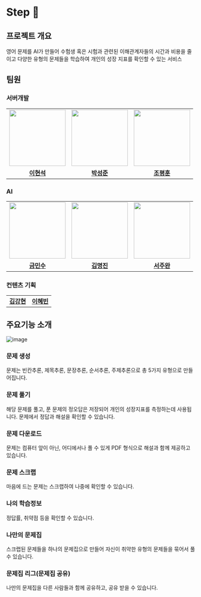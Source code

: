# Step 👋

## 프로젝트 개요
영어 문제를 AI가 만들어 수험생 혹은 시험과 관련된 이해관계자들의 시간과 비용을 줄이고 다양한 유형의 문제들을 학습하여 개인의 성장 지표를 확인할 수 있는 서비스

##  팀원

### 서버개발
<table>
  <tr>
    <td align="center"><a href="https://github.com/bbbbooo"><img src="https://avatars.githubusercontent.com/bbbbooo" width="150px;" alt="">
    <td align="center"><a href="https://github.com/myrhymetree"><img src="https://avatars.githubusercontent.com/myrhymetree" width="150px;" alt="">
    <td align="center"><a href="https://github.com/pyunghun"><img src="https://avatars.githubusercontent.com/pyunghun" width="150px;" alt="">
    </td>
  </tr>
  <tr>
    <td align="center"><a href="https://github.com/bbbbooo"><b>이현석</b></td>
    <td align="center"><a href="https://github.com/myrhymetree"><b>박성준</b></td>
    <td align="center"><a href="https://github.com/pyunghun"><b>조평훈</b></td>
  </tr>

</table>

### AI

<table>
  <tr>
    <td align="center"><a href="https://github.com/Mamaaaamooooo"><img src="https://avatars.githubusercontent.com/Mamaaaamooooo" width="150px;" alt="">
    <td align="center"><a href="https://github.com/audwls4545"><img src="https://avatars.githubusercontent.com/audwls4545" width="150px;" alt="">
    <td align="center"><a href="https://github.com/joowop"><img src="https://avatars.githubusercontent.com/joowop" width="150px;" alt="">
    </td>
  </tr>
  <tr>
    <td align="center"><a href="https://github.com/Mamaaaamooooo"><b>금민수</b></td>
    <td align="center"><a href="https://github.com/audwls4545"><b>김명진</b></td>
    <td align="center"><a href="https://github.com/joowop"><b>서주완</b></td>
  </tr>
</table>

### 컨텐츠 기획

<table>
  <tr>
    <td align="center"><a href="https://github.com/"><b>김강현</b></td>
    <td align="center"><a href="https://github.com/"><b>이혜빈</b></td>
  </tr>
</table>

## 주요기능 소개

![image](https://github.com/Convergence-Project/.github/assets/94158097/d13456b7-af8e-4c4d-8d74-ba1a13ab4830)

### 문제 생성
문제는 빈칸추론, 제목추론, 문장추론, 순서추론, 주제추론으로 총 5가지 유형으로 만들어집니다.

### 문제 풀기
해당 문제를 풀고, 푼 문제의 정오답은 저장되어 개인의 성장지표를 측정하는데 사용됩니다.
문제에서 정답과 해설을 확인할 수 있습니다.

### 문제 다운로드
문제는 컴퓨터 앞이 아닌, 어디에서나 풀 수 있게 PDF 형식으로 해설과 함께 제공하고 있습니다.

### 문제 스크랩
마음에 드는 문제는 스크랩하여 나중에 확인할 수 있습니다.

### 나의 학습정보
정답률, 취약점 등을 확인할 수 있습니다.

### 나만의 문제집
스크랩된 문제들을 하나의 문제집으로 만들어 자신이 취약한 유형의 문제들을 묶어서 풀 수 있습니다.

### 문제집 리그(문제집 공유)
나만의 문제집을 다른 사람들과 함께 공유하고, 공유 받을 수 있습니다.



